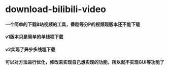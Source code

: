 # download-bilibili-video

#### 一个简单的下载B站视频的工具，番剧等分P的视频现版本还不能下载

#### v1版本只是简单的单线程下载

#### v2实现了~~异步~~多线程下载
#### 可以对方法进行优化，修改来实现自己想实现的功能，所以就不实现GUI等功能了